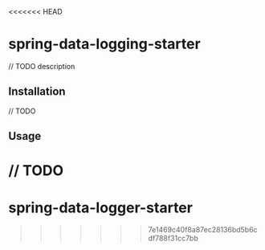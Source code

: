 <<<<<<< HEAD
# spring-data-logging-starter

// TODO description

## Installation

// TODO

## Usage

// TODO
=======
# spring-data-logger-starter
>>>>>>> 7e1469c40f8a87ec28136bd5b6cdf788f31cc7bb
